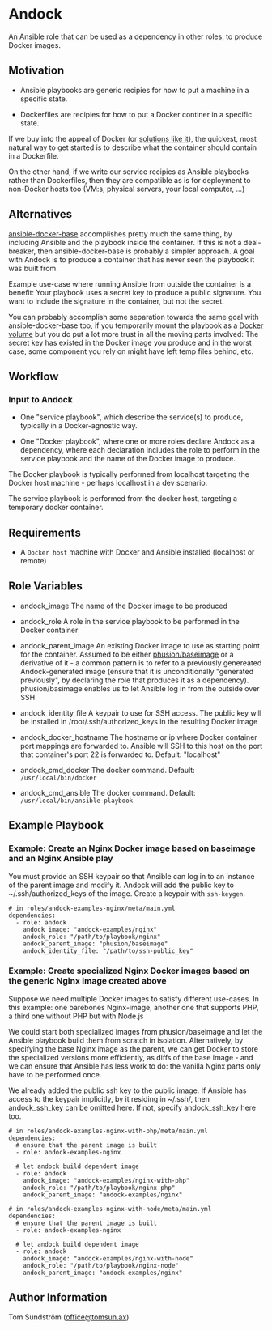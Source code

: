 Andock
======

An Ansible role that can be used as a dependency in other roles, to produce Docker images.


Motivation
----------

- Ansible playbooks are generic recipies for how to put a machine in a specific state.

- Dockerfiles are recipies for how to put a Docker continer in a specific state.

If we buy into the appeal of Docker (or [solutions like it](https://github.com/coreos/rkt)),
the quickest, most natural way to get started is to describe what the container should contain
in a Dockerfile.

On the other hand, if we write our service recipies as Ansible playbooks rather than Dockerfiles,
then they are compatible as is for deployment to non-Docker hosts too
(VM:s, physical servers, your local computer, ...)


Alternatives
------------

[ansible-docker-base](https://github.com/ansible/ansible-docker-base)
accomplishes pretty much the same thing, by including Ansible and the playbook
inside the container. If this is not a deal-breaker, then ansible-docker-base
is probably a simpler approach. A goal with Andock is to produce a container
that has never seen the playbook it was built from.

Example use-case where running Ansible from outside the container is a benefit:
Your playbook uses a secret key to produce a public signature. You want to
include the signature in the container, but not the secret.

You can probably accomplish some separation towards the same goal with
ansible-docker-base too, if you temporarily mount the playbook as a
[Docker volume](http://docs.docker.com/userguide/dockervolumes/) but you do
put a lot more trust in all the moving parts involved: The secret key has existed
in the Docker image you produce and in the worst case, some component you rely on
might have left temp files behind, etc.


Workflow
------------

### Input to Andock

- One "service playbook", which describe the service(s) to produce, typically
in a Docker-agnostic way.

- One "Docker playbook", where one or more roles declare Andock as a dependency,
where each declaration includes the role to perform in the service playbook
and the name of the Docker image to produce.

The Docker playbook is typically performed from localhost targeting the Docker
host machine - perhaps localhost in a dev scenario.

The service playbook is performed from the docker host, targeting a temporary
docker container.


Requirements
------------

- A `Docker host` machine with Docker and Ansible installed (localhost or remote)


Role Variables
--------------

- andock_image
  The name of the Docker image to be produced

- andock_role
  A role in the service playbook to be performed in the Docker container

- andock_parent_image
  An existing Docker image to use as starting point for the container.
  Assumed to be either [phusion/baseimage](https://github.com/phusion/baseimage-docker)
  or a derivative of it - a common pattern is to refer to a previously genereated
  Andock-generated image (ensure that it is unconditionally "generated previously",
  by declaring the role that produces it as a dependency).
  phusion/basimage enables us to let Ansible log in from the outside over SSH.

- andock_identity_file
  A keypair to use for SSH access. The public key will be installed in
  /root/.ssh/authorized_keys in the resulting Docker image

- andock_docker_hostname
  The hostname or ip where Docker container port mappings are forwarded to.
  Ansible will SSH to this host on the port that container's port 22 is forwarded to.
  Default: "localhost"

- andock_cmd_docker
  The docker command. Default: `/usr/local/bin/docker`

- andock_cmd_ansible
  The docker command. Default: `/usr/local/bin/ansible-playbook`


Example Playbook
----------------

### Example: Create an Nginx Docker image based on baseimage and an Nginx Ansible play

You must provide an SSH keypair so that Ansible can log in to an instance of the
parent image and modify it. Andock will add the public key to ~/.ssh/authorized_keys
of the image. Create a keypair with `ssh-keygen`.

```
# in roles/andock-examples-nginx/meta/main.yml
dependencies:
  - role: andock
    andock_image: "andock-examples/nginx"
    andock_role: "/path/to/playbook/nginx"
    andock_parent_image: "phusion/baseimage"
    andock_identity_file: "/path/to/ssh-public_key"
```

### Example: Create specialized Nginx Docker images based on the generic Nginx image created above

Suppose we need multiple Docker images to satisfy different use-cases.
In this example: one barebones Nginx-image, another one that supports PHP,
a third one without PHP but with Node.js

We could start both specialized images from phusion/baseimage
and let the Ansible playbook build them from scratch in isolation.
Alternatively, by specifying the base Nginx image as the parent,
we can get Docker to store the specialized versions more efficiently,
as diffs of the base image - and we can ensure that Ansible has less
work to do: the vanilla Nginx parts only have to be performed once.

We already added the public ssh key to the public image. If Ansible has access
to the keypair implicitly, by it residing in ~/.ssh/, then andock_ssh_key
can be omitted here. If not, specify andock_ssh_key here too.

```
# in roles/andock-examples-nginx-with-php/meta/main.yml
dependencies:
  # ensure that the parent image is built
  - role: andock-examples-nginx

  # let andock build dependent image
  - role: andock
    andock_image: "andock-examples/nginx-with-php"
    andock_role: "/path/to/playbook/nginx-php"
    andock_parent_image: "andock-examples/nginx"
```

```
# in roles/andock-examples-nginx-with-node/meta/main.yml
dependencies:
  # ensure that the parent image is built
  - role: andock-examples-nginx

  # let andock build dependent image
  - role: andock
    andock_image: "andock-examples/nginx-with-node"
    andock_role: "/path/to/playbook/nginx-node"
    andock_parent_image: "andock-examples/nginx"
```


Author Information
------------------

Tom Sundström (office@tomsun.ax)

